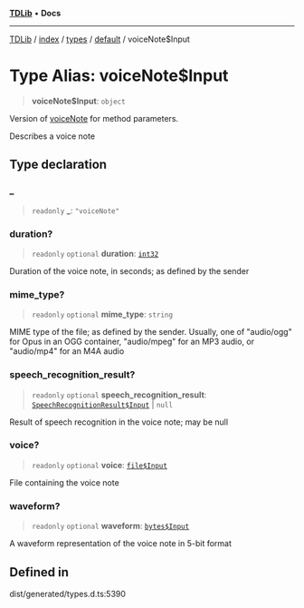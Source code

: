 [**TDLib**](../../../../../../README.md) • **Docs**

***

[TDLib](../../../../../../modules.md) / [index](../../../../../README.md) / [types](../../../README.md) / [default](../README.md) / voiceNote$Input

# Type Alias: voiceNote$Input

> **voiceNote$Input**: `object`

Version of [voiceNote](voiceNote.md) for method parameters.

Describes a voice note

## Type declaration

### \_

> `readonly` **\_**: `"voiceNote"`

### duration?

> `readonly` `optional` **duration**: [`int32`](int32.md)

Duration of the voice note, in seconds; as defined by the sender

### mime\_type?

> `readonly` `optional` **mime\_type**: `string`

MIME type of the file; as defined by the sender. Usually, one of "audio/ogg" for Opus in an OGG container, "audio/mpeg" for an MP3 audio, or "audio/mp4" for an M4A audio

### speech\_recognition\_result?

> `readonly` `optional` **speech\_recognition\_result**: [`SpeechRecognitionResult$Input`](SpeechRecognitionResult$Input.md) \| `null`

Result of speech recognition in the voice note; may be null

### voice?

> `readonly` `optional` **voice**: [`file$Input`](file$Input.md)

File containing the voice note

### waveform?

> `readonly` `optional` **waveform**: [`bytes$Input`](bytes$Input.md)

A waveform representation of the voice note in 5-bit format

## Defined in

dist/generated/types.d.ts:5390
